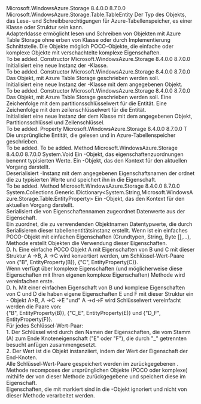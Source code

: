 <Type Name="TableEntityAdapter&lt;T&gt;" FullName="Microsoft.WindowsAzure.Storage.Table.TableEntityAdapter&lt;T&gt;">
  <TypeSignature Language="C#" Value="public class TableEntityAdapter&lt;T&gt; : Microsoft.WindowsAzure.Storage.Table.TableEntity" />
  <TypeSignature Language="ILAsm" Value=".class public auto ansi beforefieldinit TableEntityAdapter`1&lt;T&gt; extends Microsoft.WindowsAzure.Storage.Table.TableEntity" />
  <TypeSignature Language="DocId" Value="T:Microsoft.WindowsAzure.Storage.Table.TableEntityAdapter`1" />
  <TypeSignature Language="VB.NET" Value="Public Class TableEntityAdapter(Of T)&#xA;Inherits TableEntity" />
  <TypeSignature Language="F#" Value="type TableEntityAdapter&lt;'T&gt; = class&#xA;    inherit TableEntity" />
  <AssemblyInfo>
    <AssemblyName>Microsoft.WindowsAzure.Storage</AssemblyName>
    <AssemblyVersion>8.4.0.0</AssemblyVersion>
    <AssemblyVersion>8.7.0.0</AssemblyVersion>
  </AssemblyInfo>
  <TypeParameters>
    <TypeParameter Name="T" />
  </TypeParameters>
  <Base>
    <BaseTypeName>Microsoft.WindowsAzure.Storage.Table.TableEntity</BaseTypeName>
  </Base>
  <Interfaces />
  <Docs>
    <typeparam name="T">Der Typ des Objekts, das Lese- und Schreibberechtigungen für Azure-Tabellenspeicher, es einer Klasse oder Struktur sein kann.</typeparam>
    <summary>
            Adapterklasse ermöglicht lesen und Schreiben von Objekten mit Azure Table Storage ohne erben von <see cref="T:Microsoft.WindowsAzure.Storage.Table.TableEntity" /> Klasse oder durch Implementierung <see cref="T:Microsoft.WindowsAzure.Storage.Table.ITableEntity" /> Schnittstelle. Die Objekte möglich POCO-Objekte, die einfache oder komplexe Objekte mit verschachtelte komplexe Eigenschaften.
            </summary>
    <remarks>To be added.</remarks>
  </Docs>
  <Members>
    <Member MemberName=".ctor">
      <MemberSignature Language="C#" Value="public TableEntityAdapter ();" />
      <MemberSignature Language="ILAsm" Value=".method public hidebysig specialname rtspecialname instance void .ctor() cil managed" />
      <MemberSignature Language="DocId" Value="M:Microsoft.WindowsAzure.Storage.Table.TableEntityAdapter`1.#ctor" />
      <MemberSignature Language="VB.NET" Value="Public Sub New ()" />
      <MemberType>Constructor</MemberType>
      <AssemblyInfo>
        <AssemblyName>Microsoft.WindowsAzure.Storage</AssemblyName>
        <AssemblyVersion>8.4.0.0</AssemblyVersion>
        <AssemblyVersion>8.7.0.0</AssemblyVersion>
      </AssemblyInfo>
      <Parameters />
      <Docs>
        <summary>
            Initialisiert eine neue Instanz der <see cref="T:Microsoft.WindowsAzure.Storage.Table.TableEntityAdapter`1" />-Klasse.
            </summary>
        <remarks>To be added.</remarks>
      </Docs>
    </Member>
    <Member MemberName=".ctor">
      <MemberSignature Language="C#" Value="public TableEntityAdapter (T originalEntity);" />
      <MemberSignature Language="ILAsm" Value=".method public hidebysig specialname rtspecialname instance void .ctor(!T originalEntity) cil managed" />
      <MemberSignature Language="DocId" Value="M:Microsoft.WindowsAzure.Storage.Table.TableEntityAdapter`1.#ctor(`0)" />
      <MemberSignature Language="VB.NET" Value="Public Sub New (originalEntity As T)" />
      <MemberSignature Language="F#" Value="new Microsoft.WindowsAzure.Storage.Table.TableEntityAdapter&lt;'T&gt; : 'T -&gt; Microsoft.WindowsAzure.Storage.Table.TableEntityAdapter&lt;'T&gt;" Usage="new Microsoft.WindowsAzure.Storage.Table.TableEntityAdapter&lt;'T&gt; originalEntity" />
      <MemberType>Constructor</MemberType>
      <AssemblyInfo>
        <AssemblyName>Microsoft.WindowsAzure.Storage</AssemblyName>
        <AssemblyVersion>8.4.0.0</AssemblyVersion>
        <AssemblyVersion>8.7.0.0</AssemblyVersion>
      </AssemblyInfo>
      <Parameters>
        <Parameter Name="originalEntity" Type="T" />
      </Parameters>
      <Docs>
        <param name="originalEntity">Das Objekt, mit Azure Table Storage geschrieben werden soll.</param>
        <summary>
            Initialisiert eine neue Instanz der <see cref="T:Microsoft.WindowsAzure.Storage.Table.TableEntityAdapter`1" />-Klasse mit dem angegebenen Objekt.
            </summary>
        <remarks>To be added.</remarks>
      </Docs>
    </Member>
    <Member MemberName=".ctor">
      <MemberSignature Language="C#" Value="public TableEntityAdapter (T originalEntity, string partitionKey, string rowKey);" />
      <MemberSignature Language="ILAsm" Value=".method public hidebysig specialname rtspecialname instance void .ctor(!T originalEntity, string partitionKey, string rowKey) cil managed" />
      <MemberSignature Language="DocId" Value="M:Microsoft.WindowsAzure.Storage.Table.TableEntityAdapter`1.#ctor(`0,System.String,System.String)" />
      <MemberSignature Language="VB.NET" Value="Public Sub New (originalEntity As T, partitionKey As String, rowKey As String)" />
      <MemberSignature Language="F#" Value="new Microsoft.WindowsAzure.Storage.Table.TableEntityAdapter&lt;'T&gt; : 'T * string * string -&gt; Microsoft.WindowsAzure.Storage.Table.TableEntityAdapter&lt;'T&gt;" Usage="new Microsoft.WindowsAzure.Storage.Table.TableEntityAdapter&lt;'T&gt; (originalEntity, partitionKey, rowKey)" />
      <MemberType>Constructor</MemberType>
      <AssemblyInfo>
        <AssemblyName>Microsoft.WindowsAzure.Storage</AssemblyName>
        <AssemblyVersion>8.4.0.0</AssemblyVersion>
        <AssemblyVersion>8.7.0.0</AssemblyVersion>
      </AssemblyInfo>
      <Parameters>
        <Parameter Name="originalEntity" Type="T" />
        <Parameter Name="partitionKey" Type="System.String" />
        <Parameter Name="rowKey" Type="System.String" />
      </Parameters>
      <Docs>
        <param name="originalEntity">Das Objekt, mit Azure Table Storage geschrieben werden soll.</param>
        <param name="partitionKey">Eine Zeichenfolge mit dem partitionsschlüsselwert für die Entität.</param>
        <param name="rowKey">Eine Zeichenfolge mit dem zeilenschlüsselwert für die Entität.</param>
        <summary>
            Initialisiert eine neue Instanz der dem <see cref="T:Microsoft.WindowsAzure.Storage.Table.TableEntityAdapter`1" /> Klasse mit dem angegebenen Objekt, Partitionsschlüssel und Zeilenschlüssel.
            </summary>
        <remarks>To be added.</remarks>
      </Docs>
    </Member>
    <Member MemberName="OriginalEntity">
      <MemberSignature Language="C#" Value="public T OriginalEntity { get; set; }" />
      <MemberSignature Language="ILAsm" Value=".property instance !T OriginalEntity" />
      <MemberSignature Language="DocId" Value="P:Microsoft.WindowsAzure.Storage.Table.TableEntityAdapter`1.OriginalEntity" />
      <MemberSignature Language="VB.NET" Value="Public Property OriginalEntity As T" />
      <MemberSignature Language="F#" Value="member this.OriginalEntity : 'T with get, set" Usage="Microsoft.WindowsAzure.Storage.Table.TableEntityAdapter&lt;'T&gt;.OriginalEntity" />
      <MemberType>Property</MemberType>
      <AssemblyInfo>
        <AssemblyName>Microsoft.WindowsAzure.Storage</AssemblyName>
        <AssemblyVersion>8.4.0.0</AssemblyVersion>
        <AssemblyVersion>8.7.0.0</AssemblyVersion>
      </AssemblyInfo>
      <ReturnValue>
        <ReturnType>T</ReturnType>
      </ReturnValue>
      <Docs>
        <summary>
            Die ursprüngliche Entität, die gelesen und in Azure-Tabellenspeicher geschrieben.
            </summary>
        <value>To be added.</value>
        <remarks>To be added.</remarks>
      </Docs>
    </Member>
    <Member MemberName="ReadEntity">
      <MemberSignature Language="C#" Value="public override void ReadEntity (System.Collections.Generic.IDictionary&lt;string,Microsoft.WindowsAzure.Storage.Table.EntityProperty&gt; properties, Microsoft.WindowsAzure.Storage.OperationContext operationContext);" />
      <MemberSignature Language="ILAsm" Value=".method public hidebysig virtual instance void ReadEntity(class System.Collections.Generic.IDictionary`2&lt;string, class Microsoft.WindowsAzure.Storage.Table.EntityProperty&gt; properties, class Microsoft.WindowsAzure.Storage.OperationContext operationContext) cil managed" />
      <MemberSignature Language="DocId" Value="M:Microsoft.WindowsAzure.Storage.Table.TableEntityAdapter`1.ReadEntity(System.Collections.Generic.IDictionary{System.String,Microsoft.WindowsAzure.Storage.Table.EntityProperty},Microsoft.WindowsAzure.Storage.OperationContext)" />
      <MemberSignature Language="F#" Value="override this.ReadEntity : System.Collections.Generic.IDictionary&lt;string, Microsoft.WindowsAzure.Storage.Table.EntityProperty&gt; * Microsoft.WindowsAzure.Storage.OperationContext -&gt; unit" Usage="tableEntityAdapter.ReadEntity (properties, operationContext)" />
      <MemberType>Method</MemberType>
      <AssemblyInfo>
        <AssemblyName>Microsoft.WindowsAzure.Storage</AssemblyName>
        <AssemblyVersion>8.4.0.0</AssemblyVersion>
        <AssemblyVersion>8.7.0.0</AssemblyVersion>
      </AssemblyInfo>
      <ReturnValue>
        <ReturnType>System.Void</ReturnType>
      </ReturnValue>
      <Parameters>
        <Parameter Name="properties" Type="System.Collections.Generic.IDictionary&lt;System.String,Microsoft.WindowsAzure.Storage.Table.EntityProperty&gt;" />
        <Parameter Name="operationContext" Type="Microsoft.WindowsAzure.Storage.OperationContext" />
      </Parameters>
      <Docs>
        <param name="properties">Ein <see cref="T:System.Collections.Generic.IDictionary`2" /> -Objekt, das eigenschaftenzuordnungen benennt typisierten <see cref="T:Microsoft.WindowsAzure.Storage.Table.EntityProperty" /> Werte.</param>
        <param name="operationContext">Ein <see cref="T:Microsoft.WindowsAzure.Storage.OperationContext" /> -Objekt, das den Kontext für den aktuellen Vorgang darstellt.</param>
        <summary>
            Deserialisiert <see cref="T:Microsoft.WindowsAzure.Storage.Table.TableEntityAdapter`1" /> -Instanz mit dem angegebenen <see cref="T:System.Collections.Generic.IDictionary`2" /> Eigenschaftsnamen der ordnet die <see cref="P:Microsoft.WindowsAzure.Storage.Table.TableEntityAdapter`1.OriginalEntity" /> zu typisierten <see cref="T:Microsoft.WindowsAzure.Storage.Table.EntityProperty" /> Werte und speichert ihn in die <see cref="P:Microsoft.WindowsAzure.Storage.Table.TableEntityAdapter`1.OriginalEntity" /> Eigenschaft.
            </summary>
        <remarks>To be added.</remarks>
      </Docs>
    </Member>
    <Member MemberName="WriteEntity">
      <MemberSignature Language="C#" Value="public override System.Collections.Generic.IDictionary&lt;string,Microsoft.WindowsAzure.Storage.Table.EntityProperty&gt; WriteEntity (Microsoft.WindowsAzure.Storage.OperationContext operationContext);" />
      <MemberSignature Language="ILAsm" Value=".method public hidebysig virtual instance class System.Collections.Generic.IDictionary`2&lt;string, class Microsoft.WindowsAzure.Storage.Table.EntityProperty&gt; WriteEntity(class Microsoft.WindowsAzure.Storage.OperationContext operationContext) cil managed" />
      <MemberSignature Language="DocId" Value="M:Microsoft.WindowsAzure.Storage.Table.TableEntityAdapter`1.WriteEntity(Microsoft.WindowsAzure.Storage.OperationContext)" />
      <MemberSignature Language="F#" Value="override this.WriteEntity : Microsoft.WindowsAzure.Storage.OperationContext -&gt; System.Collections.Generic.IDictionary&lt;string, Microsoft.WindowsAzure.Storage.Table.EntityProperty&gt;" Usage="tableEntityAdapter.WriteEntity operationContext" />
      <MemberType>Method</MemberType>
      <AssemblyInfo>
        <AssemblyName>Microsoft.WindowsAzure.Storage</AssemblyName>
        <AssemblyVersion>8.4.0.0</AssemblyVersion>
        <AssemblyVersion>8.7.0.0</AssemblyVersion>
      </AssemblyInfo>
      <ReturnValue>
        <ReturnType>System.Collections.Generic.IDictionary&lt;System.String,Microsoft.WindowsAzure.Storage.Table.EntityProperty&gt;</ReturnType>
      </ReturnValue>
      <Parameters>
        <Parameter Name="operationContext" Type="Microsoft.WindowsAzure.Storage.OperationContext" />
      </Parameters>
      <Docs>
        <param name="operationContext">Ein <see cref="T:Microsoft.WindowsAzure.Storage.OperationContext" /> -Objekt, das den Kontext für den aktuellen Vorgang darstellt.</param>
        <summary>
            Serialisiert die <see cref="T:System.Collections.Generic.IDictionary`2" /> von Eigenschaftennamen zugeordnet <see cref="T:Microsoft.WindowsAzure.Storage.Table.EntityProperty" /> Datenwerte aus der <see cref="P:Microsoft.WindowsAzure.Storage.Table.TableEntityAdapter`1.OriginalEntity" /> Eigenschaft.
            </summary>
        <returns>Ein <see cref="T:System.Collections.Generic.IDictionary`2" /> zuordnet, die zu verwendenden Objektnamen <see cref="T:Microsoft.WindowsAzure.Storage.Table.EntityProperty" /> Datentypwerte, die durch Serialisieren dieser tabellenentitätsinstanz erstellt.</returns>
        <remarks>Wenn <see cref="P:Microsoft.WindowsAzure.Storage.Table.TableEntityAdapter`1.OriginalEntity" /> ist ein einfaches POCO-Objekt mit einfachen Eigenschaften (Grundtypen, String, Byte [],...), <see cref="M:Microsoft.WindowsAzure.Storage.Table.TableEntityAdapter`1.WriteEntity(Microsoft.WindowsAzure.Storage.OperationContext)" /> Methode erstellt <see cref="T:Microsoft.WindowsAzure.Storage.Table.EntityProperty" /> Objekten die Verwendung dieser Eigenschaften.<br />
             D. h. Eine einfache POCO Objekt A mit Eigenschaften von B und C mit dieser Struktur A -&gt;B, A -&gt;C wird konvertiert werden, um Schlüssel-Wert-Paare von {"B", EntityProperty(B)}, {"C", EntityProperty(C)}.<br />
            Wenn <see cref="P:Microsoft.WindowsAzure.Storage.Table.TableEntityAdapter`1.OriginalEntity" /> verfügt über komplexe Eigenschaften (und möglicherweise diese Eigenschaften mit Ihren eigenen komplexe Eigenschaften) <see cref="M:Microsoft.WindowsAzure.Storage.Table.TableEntityAdapter`1.WriteEntity(Microsoft.WindowsAzure.Storage.OperationContext)" /> Methode wird vereinfachen <see cref="P:Microsoft.WindowsAzure.Storage.Table.TableEntityAdapter`1.OriginalEntity" /> erste.<br />
            D. h. Mit einer einfachen Eigenschaft von B und komplexe Eigenschaften von C und D die haben eigene Eigenschaften E und F mit dieser Struktur ein - Objekt A&gt;B, A -&gt;C -&gt;E "und" A -&gt;d-&gt;F wird Schlüsselwert vereinfacht werden die Paare von:<br />
            {"B", EntityProperty(B)}, {"C_E", EntityProperty(E)} und {"D_F", EntityProperty(F)}.<br />
            Für jedes Schlüssel-Wert-Paar:<br />
            1. Der Schlüssel wird durch den Namen der Eigenschaften, die vom Stamm (A) zum Ende Knoteneigenschaft ("E" oder "F"), die durch "_" getrennten besucht anfügen zusammengesetzt.<br />
            2. Der Wert ist die <see cref="T:Microsoft.WindowsAzure.Storage.Table.EntityProperty" /> Objekt instanziiert, indem der Wert der Eigenschaft der End-Knoten.<br />
            Alle Schlüssel-Wert-Paare gespeichert werden im zurückgegebenen <see cref="T:System.Collections.Generic.IDictionary`2" />.<br /><see cref="M:Microsoft.WindowsAzure.Storage.Table.TableEntityAdapter`1.ReadEntity(System.Collections.Generic.IDictionary{System.String,Microsoft.WindowsAzure.Storage.Table.EntityProperty},Microsoft.WindowsAzure.Storage.OperationContext)" />Methode recomposes der ursprünglichen Objekte (POCO oder komplexe) mithilfe der <see cref="T:System.Collections.Generic.IDictionary`2" /> von dieser Methode zurückgegebene und speichert diese im <see cref="P:Microsoft.WindowsAzure.Storage.Table.TableEntityAdapter`1.OriginalEntity" /> Eigenschaft.<br />
            Eigenschaften, die mit markiert sind <see cref="T:Microsoft.WindowsAzure.Storage.Table.IgnorePropertyAttribute" /> in die <see cref="P:Microsoft.WindowsAzure.Storage.Table.TableEntityAdapter`1.OriginalEntity" /> -Objekt ignoriert und nicht von dieser Methode verarbeitet werden.</remarks>
      </Docs>
    </Member>
  </Members>
</Type>